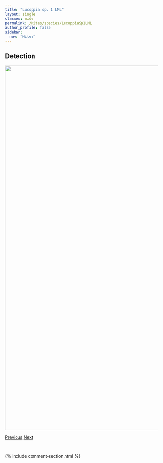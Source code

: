 ```yaml
---
title: "Lucoppia sp. 1 LML"
layout: single
classes: wide
permalink: /Mites/species/LucoppiaSp1LML
author_profile: false
sidebar:
  nav: "Mites"
---
```


<h2>Detection</h2>

<a href="https://drive.google.com/uc?export=view&id=1UFE51OIUHALQa7GHtoCm6h1kFXD9A-oL">
<img src="https://drive.google.com/uc?export=view&id=1UFE51OIUHALQa7GHtoCm6h1kFXD9A-oL" height = "1200" width = "800">
</a>


<a href="/DevelopmentWebsite/Mites/species/LucoppiaBurrowsii" class="pagination--pager" title="Lucoppia burrowsii">Previous</a> <a href="/DevelopmentWebsite/Mites/species/MainothrusBadius" class="pagination--pager" title="Mainothrus badius">Next</a>

<p>&nbsp;</p>

{% include comment-section.html %}
